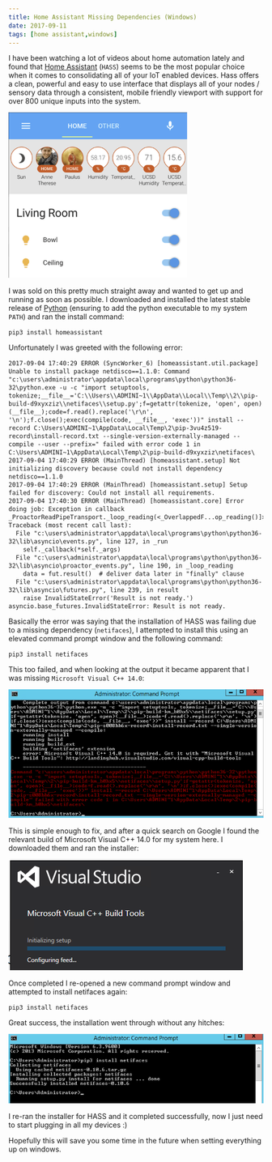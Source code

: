 ```yaml
---
title: Home Assistant Missing Dependencies (Windows)
date: 2017-09-11
tags: [home assistant,windows]
---
```


I have been watching a lot of videos about home automation lately and found that [Home Assistant](https://www.home-assistant.io/) (`HASS`) seems to be the most popular choice when it comes to consolidating all of your IoT enabled devices. Hass offers a clean, powerful and easy to use interface that displays all of your nodes / sensory data through a consistent, mobile friendly viewport with support for over 800 unique inputs into the system.

<img src="./001.png" alt="" />

I was sold on this pretty much straight away and wanted to get up and running as soon as possible. I downloaded and installed the latest stable release of [Python](https://www.python.org/) (ensuring to add the python executable to my system `PATH`) and ran the install command:

```
pip3 install homeassistant
```

Unfortunately I was greeted with the following error:

```
2017-09-04 17:40:29 ERROR (SyncWorker_6) [homeassistant.util.package] Unable to install package netdisco==1.1.0: Command "c:\users\administrator\appdata\local\programs\python\python36-32\python.exe -u -c "import setuptools, tokenize;__file__='C:\\Users\\ADMINI~1\\AppData\\Local\\Temp\\2\\pip-build-d9xyxziz\\netifaces\\setup.py';f=getattr(tokenize, 'open', open)(__file__);code=f.read().replace('\r\n', '\n');f.close();exec(compile(code, __file__, 'exec'))" install --record C:\Users\ADMINI~1\AppData\Local\Temp\2\pip-3vu4z519-record\install-record.txt --single-version-externally-managed --compile --user --prefix=" failed with error code 1 in C:\Users\ADMINI~1\AppData\Local\Temp\2\pip-build-d9xyxziz\netifaces\
2017-09-04 17:40:29 ERROR (MainThread) [homeassistant.setup] Not initializing discovery because could not install dependency netdisco==1.1.0
2017-09-04 17:40:29 ERROR (MainThread) [homeassistant.setup] Setup failed for discovery: Could not install all requirements.
2017-09-04 17:40:30 ERROR (MainThread) [homeassistant.core] Error doing job: Exception in callback _ProactorReadPipeTransport._loop_reading(<_OverlappedF...op_reading()]>)
Traceback (most recent call last):
  File "c:\users\administrator\appdata\local\programs\python\python36-32\lib\asyncio\events.py", line 127, in _run
    self._callback(*self._args)
  File "c:\users\administrator\appdata\local\programs\python\python36-32\lib\asyncio\proactor_events.py", line 190, in _loop_reading
    data = fut.result()  # deliver data later in "finally" clause
  File "c:\users\administrator\appdata\local\programs\python\python36-32\lib\asyncio\futures.py", line 239, in result
    raise InvalidStateError('Result is not ready.')
asyncio.base_futures.InvalidStateError: Result is not ready.
```

Basically the error was saying that the installation of HASS was failing due to a missing dependency (`netifaces`), I attempted to install this using an elevated command prompt window and the following command:

```
pip3 install netifaces
```

This too failed, and when looking at the output it became apparent that I was missing `Microsoft Visual C++ 14.0`:

<img src="./002.png" alt="" />

This is simple enough to fix, and after a quick search on Google I found the relevant build of Microsoft Visual C++ 14.0 for my system here. I downloaded them and ran the installer:

<img src="./003.png" alt="" />

Once completed I re-opened a new command prompt window and attempted to install netifaces again:

```
pip3 install netifaces
```

Great success, the installation went through without any hitches:

<img src="./004.png" alt="" />

I re-ran the installer for HASS and it completed successfully, now I just need to start plugging in all my devices :)

Hopefully this will save you some time in the future when setting everything up on windows.